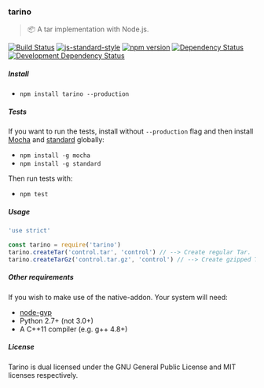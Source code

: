 ### tarino
> :package: A tar implementation with Node.js.

[![Build Status](https://travis-ci.org/stpettersens/tarino.png?branch=master)](https://travis-ci.org/stpettersens/tarino)
[![js-standard-style](https://img.shields.io/badge/code%20style-standard-brightgreen.svg)](https://github.com/feross/standard)
[![npm version](https://badge.fury.io/js/tarino.svg)](http://npmjs.com/package/tarino)
[![Dependency Status](https://david-dm.org/stpettersens/tarino.png?theme=shields.io)](https://david-dm.org/stpettersens/tarino) [![Development Dependency Status](https://david-dm.org/stpettersens/tarino/dev-status.png?theme=shields.io)](https://david-dm.org/stpettersens/tarino#info=devDependencies)

##### Install

- `npm install tarino --production`

##### Tests

If you want to run the tests, install without `--production` flag
and then install [Mocha](https://github.com/mochajs/mocha) and [standard](https://github.com/feross/standard) globally:

- `npm install -g mocha`
- `npm install -g standard`

Then run tests with:

- `npm test`

##### Usage

```js
'use strict'

const tarino = require('tarino')
tarino.createTar('control.tar', 'control') // --> Create regular Tar.
tarino.createTarGz('control.tar.gz', 'control') // --> Create gzipped Tar.
```

##### Other requirements

If you wish to make use of the native-addon. Your system will need:

* [node-gyp](https://github.com/nodejs/node-gyp)
* Python 2.7+ (not 3.0+)
* A C++11 compiler (e.g. g++ 4.8+)

##### License

Tarino is dual licensed under the GNU General Public License and MIT licenses respectively.
